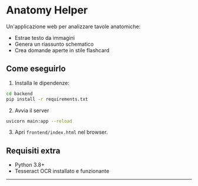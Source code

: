 # Anatomy Helper

Un'applicazione web per analizzare tavole anatomiche:
- Estrae testo da immagini
- Genera un riassunto schematico
- Crea domande aperte in stile flashcard

## Come eseguirlo

1. Installa le dipendenze:
```bash
cd backend
pip install -r requirements.txt
```

2. Avvia il server
```bash
uvicorn main:app --reload
```

3. Apri ```frontend/index.html``` nel browser.

## Requisiti extra

- Python 3.8+
- Tesseract OCR installato e funzionante

---